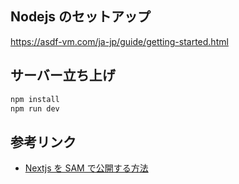 ## Nodejs のセットアップ

https://asdf-vm.com/ja-jp/guide/getting-started.html

## サーバー立ち上げ

```bash
npm install
npm run dev
```

## 参考リンク

- [Nextjs を SAM で公開する方法](https://github.com/awslabs/aws-lambda-web-adapter/tree/main/examples/nextjs)
